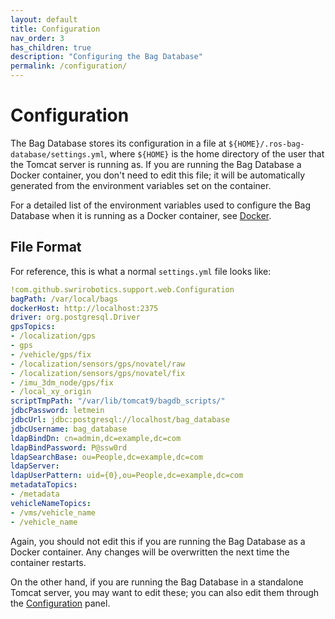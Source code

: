 ```yaml
---
layout: default
title: Configuration
nav_order: 3
has_children: true
description: "Configuring the Bag Database"
permalink: /configuration/
---
```


# Configuration

The Bag Database stores its configuration in a file at `${HOME}/.ros-bag-database/settings.yml`,
where `${HOME}` is the home directory of the user that the Tomcat server is running as.  If you
are running the Bag Database a Docker container, you don't need to edit this file; it will be
automatically generated from the environment variables set on the container.

For a detailed list of the environment variables used to configure the Bag Database when it is
running as a Docker container, see [Docker](../installation/docker).

## File Format

For reference, this is what a normal `settings.yml` file looks like:
```yaml
!com.github.swrirobotics.support.web.Configuration
bagPath: /var/local/bags
dockerHost: http://localhost:2375
driver: org.postgresql.Driver
gpsTopics: 
- /localization/gps
- gps
- /vehicle/gps/fix
- /localization/sensors/gps/novatel/raw
- /localization/sensors/gps/novatel/fix
- /imu_3dm_node/gps/fix
- /local_xy_origin
scriptTmpPath: "/var/lib/tomcat9/bagdb_scripts/"
jdbcPassword: letmein
jdbcUrl: jdbc:postgresql://localhost/bag_database
jdbcUsername: bag_database
ldapBindDn: cn=admin,dc=example,dc=com
ldapBindPassword: P@ssw0rd
ldapSearchBase: ou=People,dc=example,dc=com
ldapServer: 
ldapUserPattern: uid={0},ou=People,dc=example,dc=com
metadataTopics: 
- /metadata
vehicleNameTopics: 
- /vms/vehicle_name
- /vehicle_name
```

Again, you should not edit this if you are running the Bag Database as a Docker container.  Any
changes will be overwritten the next time the container restarts.

On the other hand, if you are running the Bag Database in a standalone Tomcat server, you may want
to edit these; you can also edit them through the [Configuration](../web-interface/administration#bag-database-configuration)
panel.
